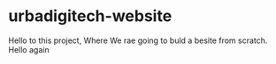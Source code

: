 # urbadigitech-website

Hello to this project, Where We rae going to buld a besite from scratch.
Hello again
